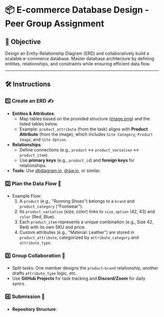 # 📦 E-commerce Database Design - Peer Group Assignment

## 🎯 Objective
Design an Entity-Relationship Diagram (ERD) and collaboratively build a scalable e-commerce database. Master database architecture by defining entities, relationships, and constraints while ensuring efficient data flow.

---

## 🛠️ Instructions

### 1️⃣ Create an ERD ✍️
- **Entities & Attributes**:  
  - Map tables based on the provided structure ([image.png](image.png)) and the listed tables below.  
  - Example: `product_attribute` (from the task) aligns with **Product Attribute** (from the image), which includes `Site Category`, `Product Image`, and `Site Option`.  
- **Relationships**:  
  - Define connections (e.g., `product` ↔ `product_variation` ↔ `product_item`).  
  - Use **primary keys** (e.g., `product_id`) and **foreign keys** for relationships.  
- **Tools**: Use [dbdiagram.io](https://dbdiagram.io), [draw.io](https://draw.io), or similar.  

### 2️⃣ Plan the Data Flow 🔄
- Example Flow:  
  1. A `product` (e.g., "Running Shoes") belongs to a `brand` and `product_category` ("Footwear").  
  2. Its `product_variation` (size, color) links to `size_option` (42, 43) and `color` (Red, Blue).  
  3. Each `product_item` represents a unique combination (e.g., Size 42, Red) with its own SKU and price.  
  4. Custom attributes (e.g., "Material: Leather") are stored in `product_attribute`, categorized by `attribute_category` and `attribute_type`.  

### 3️⃣ Group Collaboration 🤝
- Split tasks: One member designs the `product`-`brand` relationship, another drafts `attribute_type` logic, etc.  
- Use **GitHub Projects** for task tracking and **Discord/Zoom** for daily syncs.  

### 4️⃣ Submission 🚀
- **Repository Structure**:  
